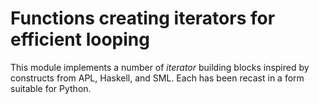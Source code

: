 # Functions creating iterators for efficient looping

This module implements a number of *iterator* building blocks inspired by constructs from APL, Haskell, and SML. Each has been recast in a form suitable for Python.
